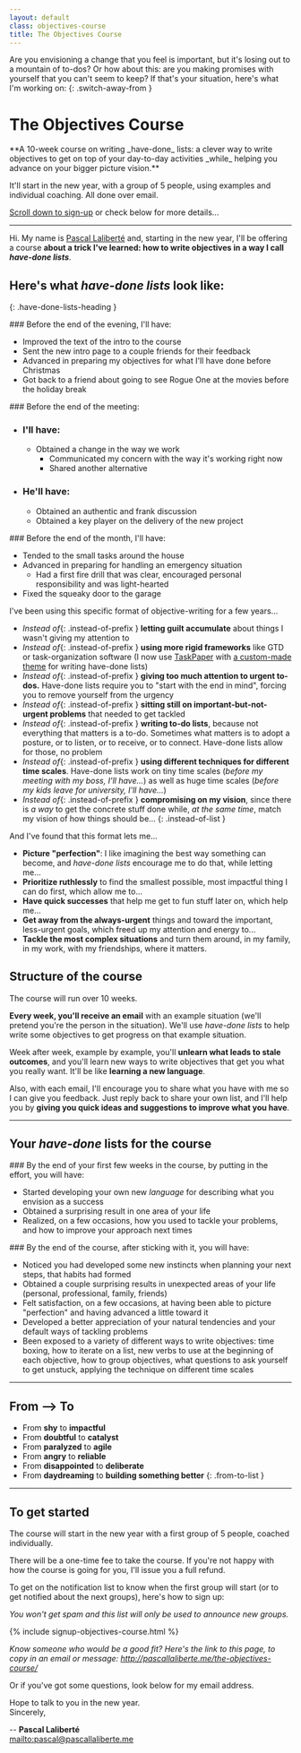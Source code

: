 ```yaml
---
layout: default
class: objectives-course
title: The Objectives Course
---
```


Are you envisioning a change that you feel is important, but it's losing out to a mountain of to-dos? Or how about this: are you making promises with yourself that you can't seem to keep? If that's your situation, here's what I'm working on:
{: .switch-away-from }

# The Objectives Course

<div class="intro" markdown="1">
**A 10-week course on writing _have-done_ lists: a clever way to write objectives to get on top of your day-to-day activities _while_ helping you advance on your bigger picture vision.**

It'll start in the new year, with a group of 5 people, using examples and individual coaching. All done over email.

[Scroll down to sign-up](#signup) or check below for more details...
</div>

***

Hi. My name is [Pascal Laliberté](/) and, starting in the new year, I'll be offering a course **about a trick I've learned: how to write objectives in a way I call _have-done lists_**.

## Here's what **_have-done lists_** look like:
{: .have-done-lists-heading }

<div class="have-done-lists" markdown="1">

<div class="have-done-list" markdown="1">
### Before the end of the evening, I'll have:

* Improved the text of the intro to the course
* Sent the new intro page to a couple friends for their feedback
* Advanced in preparing my objectives for what I'll have done before Christmas
* Got back to a friend about going to see Rogue One at the movies before the holiday break
</div>

<div class="have-done-list" markdown="1">
### Before the end of the meeting:

* ### I'll have:
  * Obtained a change in the way we work
    * Communicated my concern with the way it's working right now
    * Shared another alternative
* ### He'll have:
  * Obtained an authentic and frank discussion
  * Obtained a key player on the delivery of the new project
</div>

<div class="have-done-list" markdown="1">
### Before the end of the month, I'll have:

* Tended to the small tasks around the house
* Advanced in preparing for handling an emergency situation
  * Had a first fire drill that was clear, encouraged personal responsibility and was light-hearted
* Fixed the squeaky door to the garage
</div>
</div>

I've been using this specific format of objective-writing for a few years...

* *Instead of*{: .instead-of-prefix } **letting guilt accumulate** about things I wasn't giving my attention to
* *Instead of*{: .instead-of-prefix } **using more rigid frameworks** like GTD or task-organization software (I now use [TaskPaper](https://www.taskpaper.com) with [a custom-made theme](https://github.com/pascallaliberte/theme-notes-first) for writing have-done lists)
* *Instead of*{: .instead-of-prefix } **giving too much attention to urgent to-dos.** Have-done lists require you to "start with the end in mind", forcing you to remove yourself from the urgency
* *Instead of*{: .instead-of-prefix } **sitting still on important-but-not-urgent problems** that needed to get tackled
* *Instead of*{: .instead-of-prefix } **writing to-do lists**, because not everything that matters is a to-do. Sometimes what matters is to adopt a posture, or to listen, or to receive, or to connect. Have-done lists allow for those, no problem
* *Instead of*{: .instead-of-prefix } **using different techniques for different time scales**. Have-done lists work on tiny time scales (_before my meeting with my boss, I'll have..._) as well as huge time scales (_before my kids leave for university, I'll have..._)
* *Instead of*{: .instead-of-prefix } **compromising on my vision**, since there is _a way_ to get the concrete stuff done while, _at the same time_, match my vision of how things should be...
{: .instead-of-list }

And I've found that this format lets me...

* **Picture "perfection"**: I like imagining the best way something can become, and _have-done lists_ encourage me to do that, while letting me...
* **Prioritize ruthlessly** to find the smallest possible, most impactful thing I can do first, which allow me to...
* **Have quick successes** that help me get to fun stuff later on, which help me...
* **Get away from the always-urgent** things and toward the important, less-urgent goals, which freed up my attention and energy to...
* **Tackle the most complex situations** and turn them around, in my family, in my work, with my friendships, where it matters.

## Structure of the course

The course will run over 10 weeks.

**Every week, you'll receive an email** with an example situation (we'll pretend you're the person in the situation). We'll use _have-done lists_ to help write some objectives to get progress on that example situation.

Week after week, example by example, you'll **unlearn what leads to stale outcomes**, and you'll learn new ways to write objectives that get you what you really want. It'll be like **learning a new language**.

Also, with each email, I'll encourage you to share what you have with me so I can give you feedback. Just reply back to share your own list, and I'll help you by **giving you quick ideas and suggestions to improve what you have**.

***

## Your _have-done_ lists for the course

<div class="have-done-list course-objectives" markdown="1">
### By the end of your first few weeks in the course, by putting in the effort, you will have:

* Started developing your own new _language_ for describing what you envision as a success
* Obtained a surprising result in one area of your life
* Realized, on a few occasions, how you used to tackle your problems, and how to improve your approach next times
</div>

<div class="have-done-list course-objectives" markdown="1">
### By the end of the course, after sticking with it, you will have:

* Noticed you had developed some new instincts when planning your next steps, that habits had formed
* Obtained a couple surprising results in unexpected areas of your life (personal, professional, family, friends)
* Felt satisfaction, on a few occasions, at having been able to picture "perfection" and having advanced a little toward it
* Developed a better appreciation of your natural tendencies and your default ways of tackling problems
* Been exposed to a variety of different ways to write objectives: time boxing, how to iterate on a list, new verbs to use at the beginning of each objective, how to group objectives, what questions to ask yourself to get unstuck, applying the technique on different time scales
</div>

***

## From --> To

* From **shy** to **impactful**
* From **doubtful** to **catalyst**
* From **paralyzed** to **agile**
* From **angry** to **reliable**
* From **disappointed** to **deliberate**
* From **daydreaming** to **building something better**
{: .from-to-list }

***

## To get started

The course will start in the new year with a first group of 5 people, coached individually.

There will be a one-time fee to take the course. If you're not happy with how the course is going for you, I'll issue you a full refund.

To get on the notification list to know when the first group will start (or to get notified about the next groups), here's how to sign up:

*You won't get spam and this list will only be used to announce new groups.*

{% include signup-objectives-course.html %}

*Know someone who would be a good fit? Here's the link to this page, to copy in an email or message: <http://pascallaliberte.me/the-objectives-course/>*

Or if you've got some questions, look below for my email address.

Hope to talk to you in the new year.  
Sincerely,

--
**Pascal Laliberté**<br>
<mailto:pascal@pascallaliberte.me>
